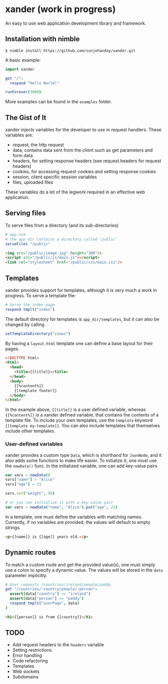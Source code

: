 # xander (work in progress)
An easy to use web application development library and framework.

## Installation with nimble
```$ nimble install https://github.com/sunjohanday/xander.git```

A basic example:
```nim
import xander

get "/":
  respond "Hello World!"

runForever(3000)
```
More examples can be found in the ```examples``` folder.

## The Gist of It
xander injects variables for the developer to use in request handlers. These variables are:

- request, the http request
- data, contains data sent from the client such as get parameters and form data
- headers, for setting response headers (see request.headers for request headers)
- cookies, for accessing request cookies and setting response cookies
- session, client specific session variables
- files, uploaded files

These variables do a lot of the legwork required in an effective web application.

## Serving files
To serve files from a directory (and its sub-directories)
```nim
# app.nim
# the app dir contains a directory called 'public'
serveFiles "/public"
```
```html
<img src="/public/image.jpg" height="300"/>
<script src="/public/js/main.js"></script>
<link rel="stylesheet" href="/public/css/main.css"/>
```

## Templates
xander provides support for templates, although it is very much a work in progress.
To serve a template file:
```nim
# Serve the index page
respond tmplt("index")
```
The default directory for templates is ```app_dir/templates```, but it can also be changed by calling
```nim
setTemplateDirectory("views")
```
By having a ```layout.html``` template one can define a base layout for their pages.
```html
<!DOCTYPE html>
<html>
  <head>
    <title>{[title]}</title>
  </head>
  <body>
    {[%content%]}
    {[template footer]}
  </body>
</html>
```
In the example above, ```{[title]}``` is a user defined variable, whereas ```{[%content%]}``` is a xander defined variable, that contains the contents of a template file. To include your own templates, use the ```template``` keyword ```{[template my-template]}```. You can also include templates that themselves include other templates.

### User-defined variables
xander provides a custom type ```Data```, which is shorthand for ```JsonNode```, and it also adds some functions to make life easier. To initialize it, one must use the ```newData()``` func. In the initialized variable, one can add key-value pairs
```nim
var vars = newData()
vars["name"] = "Alice"
vars["age"] = 21

vars.set("weight", 50)

# or you can initialize it with a key-value pair
var vars = newData("name", "Alice").put("age", 21)
```
In a template, one must define the variables with matching names. Currently, if no variables are provided, the values will default to empty strings.
```html
<p>{[name]} is {[age]} years old.</p>
```

## Dynamic routes
To match a custom route and get the provided value(s), one must simply use a colon to specify a dynamic value. The values will be stored in the ```data``` parameter implicitly.
```nim
# User requests /countries/ireland/people/paddy
get "/countries/:country/people/:person": 
  assert(data["country"] == "ireland")
  assert(data["person"] == "paddy")
  respond tmplt("userPage", data)
)
```
```html
<h1>{[person]} is from {[country]}</h1>
```

## TODO
- Add request headers to the ```headers``` variable
- Setting restrictions
- Error handling
- Code refactoring
- Templates
- Web sockets
- Subdomains
